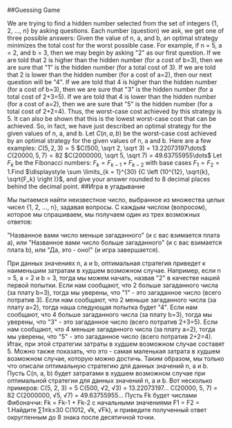 ##Guessing Game

We are trying to find a hidden number selected from the set of integers {1, 2, ..., n} by asking questions. 
Each number (question) we ask, we get one of three possible answers:
Given the value of n, a, and b, an optimal strategy minimizes the total cost for the worst possible case.
For example, if n = 5, a = 2, and b = 3, then we may begin by asking "2" as our first question.
If we are told that 2 is higher than the hidden number (for a cost of b=3), then we are sure that "1" is the hidden number (for a total cost of 3).
If we are told that 2 is lower than the hidden number (for a cost of a=2), then our next question will be "4".
If we are told that 4 is higher than the hidden number (for a cost of b=3), then we are sure that "3" is the hidden number (for a total cost of 2+3=5).
If we are told that 4 is lower than the hidden number (for a cost of a=2), then we are sure that "5" is the hidden number (for a total cost of 2+2=4).
Thus, the worst-case cost achieved by this strategy is 5. It can also be shown that this is the lowest worst-case cost that can be achieved. 
So, in fact, we have just described an optimal strategy for the given values of n, a, and b.
Let $C(n, a, b)$ be the worst-case cost achieved by an optimal strategy for the given values of n, a and b.
Here are a few examples:
$C(5, 2, 3) = 5$
$C(500, \sqrt 2, \sqrt 3) = 13.22073197\dots$
$C(20000, 5, 7) = 82$
$C(2000000, \sqrt 5, \sqrt 7) = 49.63755955\dots$
Let $F_k$ be the Fibonacci numbers: $F_k=F_{k-1}+F_{k-2}$ with base cases $F_1=F_2= 1$.Find $\displaystyle \sum \limits_{k = 1}^{30} {C \left (10^{12}, \sqrt{k}, \sqrt{F_k} \right )}$, and give your answer rounded to 8 decimal places behind the decimal point.
##Игра в угадывание

Мы пытаемся найти неизвестное число, выбранное из множества целых чисел {1, 2, ..., n}, задавая вопросы. 
С каждым числом (вопросом), которое мы спрашиваем, мы получаем один из трех возможных ответов:

 "Названное вами число меньше загаданного" (и с вас взимается плата a), или
 "Названное вами число больше загаданного" (и с вас взимается плата b), или
 "Да, это - оно!" (и игра завершается).

При данных значениях n, a и b, оптимальная стратегия приведет к наименьшим затратам в худшем возможном случае.
Например, если n = 5, a = 2 и b = 3, тогда мы можем начать, назвав "2" в качестве нашей первой попытки.
Если нам сообщают, что 2 больше загаданного числа (за плату b=3), тогда мы уверены, что "1" - это загаданное число (всего потратив 3).
Если нам сообщают, что 2 меньше загаданного числа (за плату a=2), тогда наша следующая попытка будет "4".
Если нам сообщают, что 4 больше загаданного числа (за плату b=3), тогда мы уверены, что "3" - это загаданное число (всего потратив 2+3=5).
Если нам сообщают, что 4 меньше загаданного числа (за плату a=2), тогда мы уверены, что "5" - это загаданное число (всего потратив 2+2=4).
Итак, при этой стратегии затраты в худшем возможном случае составят 5. Можно также показать, что это - самая маленькая затрата в худшем возможном случае, которую можно достичь. 
Таким образом, мы только что описали оптимальную стратегию для данных значений n, a и b.
Пусть C(n, a, b) будет затратами в худшем возможном случае при оптимальной стратегии для данных значений n, a и b.
Вот несколько примеров:
C(5, 2, 3) = 5
C(500, √2, √3) = 13.22073197...
C(20000, 5, 7) = 82
C(2000000, √5, √7) = 49.63755955...
Пусть Fk будет числами Фибоначчи: Fk = Fk-1 + Fk-2 с начальными значениями F1 = F2 = 1.Найдите ∑1≤k≤30 C(1012, √k, √Fk), и приведите полученный ответ округленным до 8 знака после десятичной точки.
